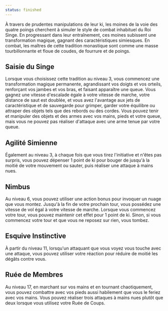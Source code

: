 ```yaml
---
status: finished
---
```


À travers de prudentes manipulations de leur ki, les moines de la voie des quatre poings cherchent à simuler le style de combat inhabituel du Roi Singe. En progressant dans leur entraînement, ces moines subissent une transformation magique, gagnant des caractéristiques simiesques. En combat, les maîtres de cette tradition monastique sont comme une masse tourbillonnante et floue de coudes, de fourrure et de poings.

## Saisie du Singe

Lorsque vous choisissez cette tradition au niveau 3, vous commencez une transformation magique permanente, agrandissant vos doigts et vos orteils, renforçant vos jambes et vos bras, et faisant apparaître une queue. Vous gagnez une vitesse d'escalade égale à votre vitesse de marche, votre distance de saut est doublée, et vous avez l'avantage aux jets de caractéristique et de sauvegarde pour grimper, garder votre équilibre ou attraper des objets tels que des rebords ou des cordes. Vous pouvez tenir et manipuler des objets et des armes avec vos mains, pieds et votre queue, mais vous ne pouvez pas réaliser d'attaque avec une arme tenue par votre queue.

## Agilité Simienne

Également au niveau 3, à chaque fois que vous tirez l'initiative et n'êtes pas surpris, vous pouvez dépenser 1 point de ki pour bouger de jusqu'à la moitié de votre mouvement ou sauter, puis réaliser une attaque à mains nues.

## Nimbus

Au niveau 6, vous pouvez utiliser une action bonus pour invoquer un nuage que vous montez. Jusqu'à la fin de votre prochain tour, vous possédez une vitesse de vol égal à votre vitesse de marche. Lorsque vous commencez votre tour, vous pouvez maintenir cet effet pour 1 point de ki. Sinon, si vous commencez votre tour et que vous ne reposez sur rien, vous tombez.

## Esquive Instinctive

À partir du niveau 11, lorsqu'un attaquant que vous voyez vous touche avec une attaque, vous pouvez utiliser votre réaction pour réduire de moitié les dégâts contre vous.

## Ruée de Membres

Au niveau 17, en marchant sur vos mains et en tournant chaotiquement, vous pouvez combattre avec vos pieds aussi habilement que vous le feriez avec vos mains. Vous pouvez réaliser trois attaques à mains nues plutôt que deux lorsque vous utilisez votre Ruée de Coups.
